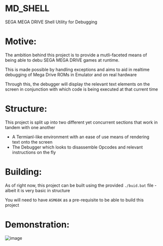 # MD_SHELL
SEGA MEGA DRIVE Shell Utility for Debugging 

# Motive:

The ambition behind this project is to provide a mutli-faceted means of being able to debu SEGA MEGA DRIVE games at runtime.

This is made possible by handling exceptions and aims to aid in realtime debugging of Mega Drive ROMs in Emulator and on real hardware

Through this, the debugger will display the relevant text elements on the screen in conjunction with which code is being executed at that current time

# Structure:

This project is split up into two different yet concurrent sections that work in tandem with one another

- A Termianl-like environment with an ease of use means of rendering text onto the screen
- The Debugger which looks to disassemble Opcodes and relevant instructions on the fly

# Building:

As of right now, this project can be built using the provided ``./buid.bat`` file - albeit it is very basic in structure 

You will need to have ``ASM68K`` as a pre-requisite to be able to build this project 

# Demonstration:

![image](https://github.com/hazzaaclark/MD_SHELL/assets/107435091/07bfc642-f7e6-4d82-bbb4-cff66038b16c)

